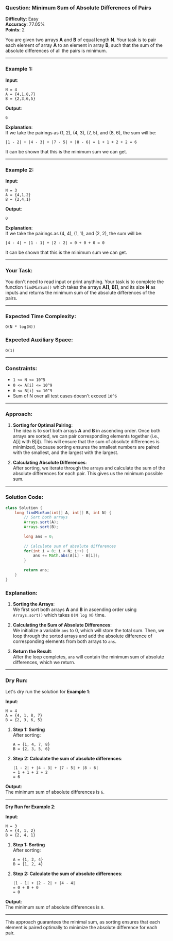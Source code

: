 ### Question: Minimum Sum of Absolute Differences of Pairs

**Difficulty**: Easy  
**Accuracy**: 77.05%  
**Points**: 2  

You are given two arrays **A** and **B** of equal length **N**. Your task is to pair each element of array **A** to an element in array **B**, such that the sum of the absolute differences of all the pairs is minimum.

---

### Example 1:

**Input**:
```
N = 4  
A = {4,1,8,7}  
B = {2,3,6,5}
```

**Output**:  
```
6
```

**Explanation**:  
If we take the pairings as (1, 2), (4, 3), (7, 5), and (8, 6), the sum will be:

```
|1 - 2| + |4 - 3| + |7 - 5| + |8 - 6| = 1 + 1 + 2 + 2 = 6
```

It can be shown that this is the minimum sum we can get.

---

### Example 2:

**Input**:
```
N = 3  
A = {4,1,2}  
B = {2,4,1}
```

**Output**:
```
0
```

**Explanation**:  
If we take the pairings as (4, 4), (1, 1), and (2, 2), the sum will be:

```
|4 - 4| + |1 - 1| + |2 - 2| = 0 + 0 + 0 = 0
```

It can be shown that this is the minimum sum we can get.

---

### Your Task:

You don't need to read input or print anything. Your task is to complete the function `findMinSum()` which takes the arrays **A[]**, **B[]**, and its size **N** as inputs and returns the minimum sum of the absolute differences of the pairs.

---

### Expected Time Complexity:  
`O(N * log(N))`

### Expected Auxiliary Space:  
`O(1)`

---

### Constraints:

- `1 <= N <= 10^5`
- `0 <= A[i] <= 10^9`
- `0 <= B[i] <= 10^9`
- Sum of N over all test cases doesn't exceed `10^6`

---

### Approach:

1. **Sorting for Optimal Pairing**:  
   The idea is to sort both arrays **A** and **B** in ascending order. Once both arrays are sorted, we can pair corresponding elements together (i.e., A[i] with B[i]). This will ensure that the sum of absolute differences is minimized, because sorting ensures the smallest numbers are paired with the smallest, and the largest with the largest.

2. **Calculating Absolute Differences**:  
   After sorting, we iterate through the arrays and calculate the sum of the absolute differences for each pair. This gives us the minimum possible sum.

---

### Solution Code:

```java
class Solution { 
    long findMinSum(int[] A, int[] B, int N) {
        // Sort both arrays
        Arrays.sort(A);
        Arrays.sort(B);
        
        long ans = 0;
        
        // Calculate sum of absolute differences
        for(int i = 0; i < N; i++) {
            ans += Math.abs(A[i] - B[i]);
        }
        
        return ans;
    }
}
```

### Explanation:

1. **Sorting the Arrays**:  
   We first sort both arrays **A** and **B** in ascending order using `Arrays.sort()` which takes `O(N log N)` time.

2. **Calculating the Sum of Absolute Differences**:  
   We initialize a variable `ans` to 0, which will store the total sum. Then, we loop through the sorted arrays and add the absolute difference of corresponding elements from both arrays to `ans`.

3. **Return the Result**:  
   After the loop completes, `ans` will contain the minimum sum of absolute differences, which we return.

---

### Dry Run:

Let's dry run the solution for **Example 1**:

**Input**:
```
N = 4  
A = {4, 1, 8, 7}  
B = {2, 3, 6, 5}
```

1. **Step 1: Sorting**  
   After sorting:
   ```
   A = {1, 4, 7, 8}  
   B = {2, 3, 5, 6}
   ```

2. **Step 2: Calculate the sum of absolute differences**:
   ```
   |1 - 2| + |4 - 3| + |7 - 5| + |8 - 6|
   = 1 + 1 + 2 + 2
   = 6
   ```

**Output**:  
The minimum sum of absolute differences is `6`.

---

**Dry Run for Example 2**:

**Input**:
```
N = 3  
A = {4, 1, 2}  
B = {2, 4, 1}
```

1. **Step 1: Sorting**  
   After sorting:
   ```
   A = {1, 2, 4}  
   B = {1, 2, 4}
   ```

2. **Step 2: Calculate the sum of absolute differences**:
   ```
   |1 - 1| + |2 - 2| + |4 - 4|
   = 0 + 0 + 0
   = 0
   ```

**Output**:  
The minimum sum of absolute differences is `0`.

---

This approach guarantees the minimal sum, as sorting ensures that each element is paired optimally to minimize the absolute difference for each pair.
